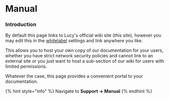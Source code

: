 # Manual

### Introduction

By default this page links to Lucy's official wiki site (this site), however you may edit this in the [whitelabel](../settings/whitelabeling.md) settings and link anywhere you like.

This allows you to host your own copy of our documentation for your users, whether you have strict network security policies and cannot link to an external site or you just want to host a sub-section of our wiki for users with limited permissions.

Whatever the case, this page provides a convenient portal to your documentation.

{% hint style="info" %}
Navigate to **Support -> Manual**
{% endhint %}
